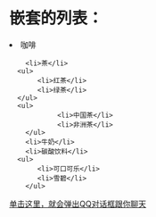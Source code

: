 <!DOCTYPE html>
<html>
<head>
<meta charset="utf-8">
<title>文档标题</title>
</head>
<body>
 <div id>
      <h1>嵌套的列表：</h1>
        <li>咖啡</li>
      
        <li>茶</li>
      <ul>
           <li>红茶</li>
           <li>绿茶</li>
      </ul>
      <ul>
                <li>中国茶</li>
                <li>非洲茶</li>
        </ul>
        <li>牛奶</li>
        <li>碳酸饮料</li>
      <ul>
           <li>可口可乐</li>
           <li>雪碧</li>
        </ul>
  
  </div>
  <a href="tencent://Message/?Uin=2622836042&amp;websiteName=q-zone.qq.com&amp;Menu=yes" target="_blank">单击这里，就会弹出QQ对话框跟你聊天</a>
 
</body>
</html>
